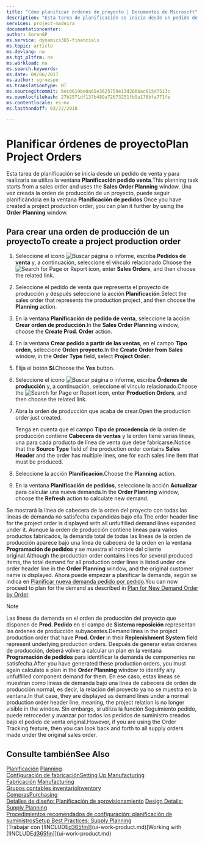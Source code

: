 ```yaml
---
title: "Cómo planificar órdenes de proyecto | Documentos de Microsoft"
description: "Esta tarea de planificación se inicia desde un pedido de venta y para realizarla se utiliza la ventana **Planificación pedido venta**. Una vez creada la orden de producción de un proyecto, puede seguir planificándola en la ventana **Planificación de pedidos**."
services: project-madeira
documentationcenter: 
author: SorenGP
ms.service: dynamics365-financials
ms.topic: article
ms.devlang: na
ms.tgt_pltfrm: na
ms.workload: na
ms.search.keywords: 
ms.date: 09/06/2017
ms.author: sgroespe
ms.translationtype: HT
ms.sourcegitcommit: bec0619be0a65e3625759e13d2866ac615d7513c
ms.openlocfilehash: 27b2571df137b489a72673251fb5a176bfa771fe
ms.contentlocale: es-mx
ms.lasthandoff: 03/22/2018

---
```

# <a name="plan-project-orders"></a><span data-ttu-id="67712-104">Planificar órdenes de proyecto</span><span class="sxs-lookup"><span data-stu-id="67712-104">Plan Project Orders</span></span>
<span data-ttu-id="67712-105">Esta tarea de planificación se inicia desde un pedido de venta y para realizarla se utiliza la ventana **Planificación pedido venta**.</span><span class="sxs-lookup"><span data-stu-id="67712-105">This planning task starts from a sales order and uses the **Sales Order Planning** window.</span></span> <span data-ttu-id="67712-106">Una vez creada la orden de producción de un proyecto, puede seguir planificándola en la ventana **Planificación de pedidos**.</span><span class="sxs-lookup"><span data-stu-id="67712-106">Once you have created a project production order, you can plan it further by using the **Order Planning** window.</span></span>  

## <a name="to-create-a-project-production-order"></a><span data-ttu-id="67712-107">Para crear una orden de producción de un proyecto</span><span class="sxs-lookup"><span data-stu-id="67712-107">To create a project production order</span></span>  

1.  <span data-ttu-id="67712-108">Seleccione el icono ![Buscar página o informe](media/ui-search/search_small.png "icono Buscar página o informe"), escriba **Pedidos de venta** y, a continuación, seleccione el vínculo relacionado.</span><span class="sxs-lookup"><span data-stu-id="67712-108">Choose the ![Search for Page or Report](media/ui-search/search_small.png "Search for Page or Report icon") icon, enter **Sales Orders**, and then choose the related link.</span></span>  
2.  <span data-ttu-id="67712-109">Seleccione el pedido de venta que representa el proyecto de producción y después seleccione la acción **Planificación**.</span><span class="sxs-lookup"><span data-stu-id="67712-109">Select the sales order that represents the production project, and then choose the **Planning** action.</span></span>  
4.  <span data-ttu-id="67712-110">En la ventana **Planificación de pedido de venta**, seleccione la acción **Crear orden de producción**.</span><span class="sxs-lookup"><span data-stu-id="67712-110">In the **Sales Order Planning** window, choose  the **Create Prod. Order** action.</span></span>  
5.  <span data-ttu-id="67712-111">En la ventana **Crear pedido a partir de las ventas**, en el campo **Tipo orden**, seleccione **Orden proyecto**.</span><span class="sxs-lookup"><span data-stu-id="67712-111">In the **Create Order from Sales** window, in the **Order Type** field, select **Project Order**.</span></span>  
6.  <span data-ttu-id="67712-112">Elija el botón **Sí**.</span><span class="sxs-lookup"><span data-stu-id="67712-112">Choose the **Yes** button.</span></span>  
7.  <span data-ttu-id="67712-113">Seleccione el icono ![Buscar página o informe](media/ui-search/search_small.png "icono Buscar página o informe"), escriba **Órdenes de producción** y, a continuación, seleccione el vínculo relacionado.</span><span class="sxs-lookup"><span data-stu-id="67712-113">Choose the ![Search for Page or Report](media/ui-search/search_small.png "Search for Page or Report icon") icon, enter **Production Orders**, and then choose the related link.</span></span>
8. <span data-ttu-id="67712-114">Abra la orden de producción que acaba de crear.</span><span class="sxs-lookup"><span data-stu-id="67712-114">Open the production order just created.</span></span>  

    <span data-ttu-id="67712-115">Tenga en cuenta que el campo **Tipo de procedencia** de la orden de producción contiene **Cabecera de ventas** y la orden tiene varias líneas, una para cada producto de línea de venta que debe fabricarse.</span><span class="sxs-lookup"><span data-stu-id="67712-115">Notice that the **Source Type** field of the production order contains **Sales Header** and the order has multiple lines, one for each sales line item that must be produced.</span></span>  
9. <span data-ttu-id="67712-116">Seleccione la acción **Planificación**.</span><span class="sxs-lookup"><span data-stu-id="67712-116">Choose the **Planning** action.</span></span>
10. <span data-ttu-id="67712-117">En la ventana **Planificación de pedidos**, seleccione la acción **Actualizar** para calcular una nueva demanda.</span><span class="sxs-lookup"><span data-stu-id="67712-117">In the **Order Planning** window, choose the **Refresh** action to calculate new demand.</span></span>  

<span data-ttu-id="67712-118">Se mostrará la línea de cabecera de la orden del proyecto con todas las líneas de demanda no satisfecha expandidas bajo ella.</span><span class="sxs-lookup"><span data-stu-id="67712-118">The order header line for the project order is displayed with all unfulfilled demand lines expanded under it.</span></span> <span data-ttu-id="67712-119">Aunque la orden de producción contiene líneas para varios productos fabricados, la demanda total de todas las líneas de la orden de producción aparece bajo una línea de cabecera de la orden en la ventana **Programación de pedidos** y se muestra el nombre del cliente original.</span><span class="sxs-lookup"><span data-stu-id="67712-119">Although the production order contains lines for several produced items, the total demand for all production order lines is listed under one order header line in the **Order Planning** window, and the original customer name is displayed.</span></span> <span data-ttu-id="67712-120">Ahora puede empezar a planificar la demanda, según se indica en [Planificar nueva demanda pedido por pedido](production-how-to-plan-for-new-demand.md).</span><span class="sxs-lookup"><span data-stu-id="67712-120">You can now proceed to plan for the demand as described in [Plan for New Demand Order by Order](production-how-to-plan-for-new-demand.md).</span></span>  

> [!NOTE]  
>  <span data-ttu-id="67712-121">Las líneas de demanda en el orden de producción del proyecto que disponen de **Prod. Pedido** en el campo de **Sistema reposición** representan las órdenes de producción subyacentes.</span><span class="sxs-lookup"><span data-stu-id="67712-121">Demand lines in the project production order that have **Prod. Order** in their **Replenishment System** field represent underlying production orders.</span></span> <span data-ttu-id="67712-122">Después de generar estas órdenes de producción, deberá volver a calcular un plan en la ventana **Programación de pedidos** para identificar la demanda de componentes no satisfecha.</span><span class="sxs-lookup"><span data-stu-id="67712-122">After you have generated these production orders, you must again calculate a plan in the **Order Planning** window to identify any unfulfilled component demand for them.</span></span> <span data-ttu-id="67712-123">En ese caso, estas líneas se muestran como líneas de demanda bajo una línea de cabecera de orden de producción normal, es decir, la relación del proyecto ya no se muestra en la ventana.</span><span class="sxs-lookup"><span data-stu-id="67712-123">In that case, they are displayed as demand lines under a normal production order header line, meaning, the project relation is no longer visible in the window.</span></span> <span data-ttu-id="67712-124">Sin embargo, si utiliza la función Seguimiento pedido, puede retroceder y avanzar por todos los pedidos de suministro creados bajo el pedido de venta original.</span><span class="sxs-lookup"><span data-stu-id="67712-124">However, if you are using the Order Tracking feature, then you can look back and forth to all supply orders made under the original sales order.</span></span>  

## <a name="see-also"></a><span data-ttu-id="67712-125">Consulte también</span><span class="sxs-lookup"><span data-stu-id="67712-125">See Also</span></span>
<span data-ttu-id="67712-126">[Planificación](production-planning.md) </span><span class="sxs-lookup"><span data-stu-id="67712-126">[Planning](production-planning.md) </span></span>  
[<span data-ttu-id="67712-127">Configuración de fabricación</span><span class="sxs-lookup"><span data-stu-id="67712-127">Setting Up Manufacturing</span></span>](production-configure-production-processes.md)  
<span data-ttu-id="67712-128">[Fabricación](production-manage-manufacturing.md)  </span><span class="sxs-lookup"><span data-stu-id="67712-128">[Manufacturing](production-manage-manufacturing.md)  </span></span>  
[<span data-ttu-id="67712-129">Grupos contables inventario</span><span class="sxs-lookup"><span data-stu-id="67712-129">Inventory</span></span>](inventory-manage-inventory.md)  
[<span data-ttu-id="67712-130">Compras</span><span class="sxs-lookup"><span data-stu-id="67712-130">Purchasing</span></span>](purchasing-manage-purchasing.md)  
<span data-ttu-id="67712-131">[Detalles de diseño: Planificación de aprovisionamiento](design-details-supply-planning.md) </span><span class="sxs-lookup"><span data-stu-id="67712-131">[Design Details: Supply Planning](design-details-supply-planning.md) </span></span>  
[<span data-ttu-id="67712-132">Procedimientos recomendados de configuración: planificación de suministros</span><span class="sxs-lookup"><span data-stu-id="67712-132">Setup Best Practices: Supply Planning</span></span>](setup-best-practices-supply-planning.md)  
<span data-ttu-id="67712-133">[Trabajar con [!INCLUDE[d365fin](includes/d365fin_md.md)]](ui-work-product.md)</span><span class="sxs-lookup"><span data-stu-id="67712-133">[Working with [!INCLUDE[d365fin](includes/d365fin_md.md)]](ui-work-product.md)</span></span>

